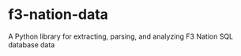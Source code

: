 # f3-nation-data

A Python library for extracting, parsing, and analyzing F3 Nation SQL database
data
